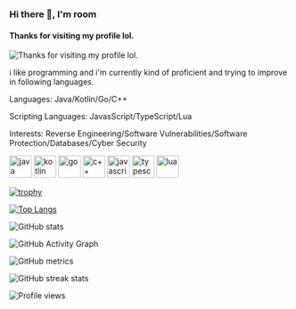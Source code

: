 ### Hi there 👋, I'm room
#### Thanks for visiting my profile lol.
![Thanks for visiting my profile lol.](https://raw.githubusercontent.com/tenieTheFlower/tenieTheFlower/main/room.gif)

i like programming and i'm currently kind of proficient and trying to improve in following languages.

Languages: Java/Kotlin/Go/C++

Scripting Languages: JavasScript/TypeScript/Lua

Interests: Reverse Engineering/Software Vulnerabilities/Software Protection/Databases/Cyber Security


[<img src='https://img.icons8.com/color/48/000000/java-coffee-cup-logo--v1.png' alt='java' height='40'>](https://www.java.com/)  [<img src='https://img.icons8.com/color/48/000000/kotlin.png' alt='kotlin' height='40'>](https://kotlinlang.org/) 
[<img src='https://img.icons8.com/color/344/golang.png' alt='go' height='40'>](https://go.dev/)
[<img src='https://raw.githubusercontent.com/Benio101/cpp-logo/master/cpp_logo.png' alt='c++' height='40'>](https://www.cplusplus.com/)
[<img src='https://seeklogo.com/images/J/javascript-js-logo-2949701702-seeklogo.com.png' alt='javascript' height='40'>](https://www.javascript.com/)
[<img src='https://img.icons8.com/color/48/000000/typescript.png' alt='typescript' height='40'>](https://www.typescriptlang.org/) 
[<img src='https://raw.githubusercontent.com/tenieTheFlower/tenieTheFlower/main/lua.png' alt='lua' height='40'>](https://www.lua.org/)





[![trophy](https://github-profile-trophy.vercel.app/?username=tenieTheFlower)](https://github.com/ryo-ma/github-profile-trophy)

[![Top Langs](https://github-readme-stats.vercel.app/api/top-langs/?username=tenieTheFlower)](https://github.com/anuraghazra/github-readme-stats)

![GitHub stats](https://github-readme-stats.vercel.app/api?username=tenieTheFlower&show_icons=true&count_private=true)  

![GitHub Activity Graph](https://activity-graph.herokuapp.com/graph?username=tenieTheFlower)  

![GitHub metrics](https://metrics.lecoq.io/tenieTheFlower)  

![GitHub streak stats](https://github-readme-streak-stats.herokuapp.com/?user=tenieTheFlower)  

![Profile views](https://gpvc.arturio.dev/tenieTheFlower)  
